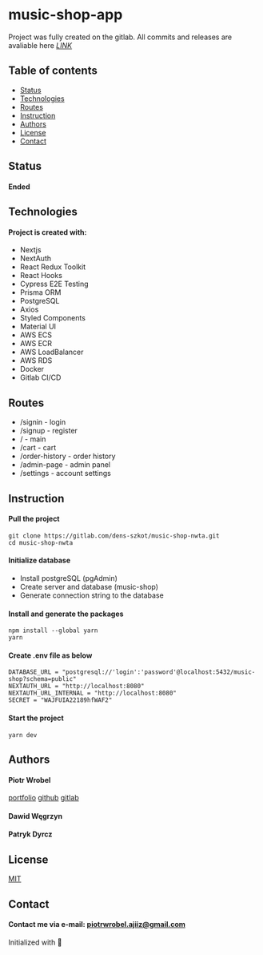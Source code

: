 # music-shop-app
Project was fully created on the gitlab. All commits and releases are avaliable here 
*[LINK](https://gitlab.com/dens-szkot/music-shop-nwta)*

## Table of contents
* [Status](#status)
* [Technologies](#technologies)
* [Routes](#routes)
* [Instruction](#instruction)
* [Authors](#authors)
* [License](#license)
* [Contact](#contact)

## Status
#### Ended

## Technologies
#### Project is created with:
* Nextjs
* NextAuth
* React Redux Toolkit
* React Hooks
* Cypress E2E Testing
* Prisma ORM
* PostgreSQL
* Axios
* Styled Components
* Material UI
* AWS ECS
* AWS ECR
* AWS LoadBalancer
* AWS RDS
* Docker
* Gitlab CI/CD

## Routes
* /signin - login
* /signup - register
* / - main
* /cart - cart
* /order-history - order history
* /admin-page - admin panel
* /settings - account settings

## Instruction
#### Pull the project
```
git clone https://gitlab.com/dens-szkot/music-shop-nwta.git
cd music-shop-nwta
```
#### Initialize database
* Install postgreSQL (pgAdmin)
* Create server and database (music-shop)
* Generate connection string to the database
#### Install and generate the packages
```
npm install --global yarn
yarn
```
#### Create .env file as below
```
DATABASE_URL = "postgresql://'login':'password'@localhost:5432/music-shop?schema=public"
NEXTAUTH_URL = "http://localhost:8080"
NEXTAUTH_URL_INTERNAL = "http://localhost:8080"
SECRET = "WAJFUIA22189hfWAF2"
```
#### Start the project
```
yarn dev
```

## Authors
#### Piotr Wrobel
[portfolio](https://www.piotrwrobel.xyz/)
[github](https://github.com/ajiiz)
[gitlab](https://gitlab.com/ajiiz)
#### Dawid Węgrzyn
#### Patryk Dyrcz

## License
[MIT](https://choosealicense.com/licenses/mit/)

## Contact
#### Contact me via e-mail: piotrwrobel.ajiiz@gmail.com

Initialized with 🖤
